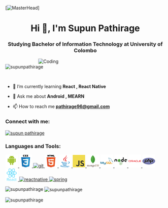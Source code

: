 [![MasterHead](https://i.gifer.com/origin/5a/5ab98406cc6c8fbba9ddb014c2bcdb80_w200.gif)]
<h1 align="center">Hi 👋, I'm Supun Pathirage</h1>
<h3 align="center">Studying Bachelor of Information Technology at University of Colombo</h3>
<img align="right" alt="Coding" width="400" src="https://camo.githubusercontent.com/05f3a8f226db1e781153e6027d116959b3655fcee851e76827f42665abb682fd/68747470733a2f2f63646e2e766964656f706c617374792e636f6d2f616e696d6174696f6e2f6368696c6c2d636f64696e672d70726f6772616d6d696e672d6c6f2d66692d616e696d6174696f6e2d73746f636b2d616e696d6174696f6e2d32313837342d31303234783537362e6a7067">

<p align="left"> <img src="https://komarev.com/ghpvc/?username=supunpathirage&label=Profile%20views&color=0e75b6&style=flat" alt="supunpathirage" /> </p>

<p align="left"> <a href="https://twitter.com/" target="blank"><img src="https://img.shields.io/twitter/follow/?logo=twitter&style=for-the-badge" alt="" /></a> </p>

- 🌱 I’m currently learning **React , React Native**

- 💬 Ask me about **Android , MEARN**

- 📫 How to reach me **pathirage96@gmail.com**

<h3 align="left">Connect with me:</h3>
<p align="left">
<a href="https://linkedin.com/in/supun pathirage" target="blank"><img align="center" src="https://raw.githubusercontent.com/rahuldkjain/github-profile-readme-generator/master/src/images/icons/Social/linked-in-alt.svg" alt="supun pathirage" height="30" width="40" /></a>
</p>

<h3 align="left">Languages and Tools:</h3>
<p align="left"> <a href="https://developer.android.com" target="_blank" rel="noreferrer"> <img src="https://raw.githubusercontent.com/devicons/devicon/master/icons/android/android-original-wordmark.svg" alt="android" width="40" height="40"/> </a> <a href="https://www.w3schools.com/css/" target="_blank" rel="noreferrer"> <img src="https://raw.githubusercontent.com/devicons/devicon/master/icons/css3/css3-original-wordmark.svg" alt="css3" width="40" height="40"/> </a> <a href="https://git-scm.com/" target="_blank" rel="noreferrer"> <img src="https://www.vectorlogo.zone/logos/git-scm/git-scm-icon.svg" alt="git" width="40" height="40"/> </a> <a href="https://www.w3.org/html/" target="_blank" rel="noreferrer"> <img src="https://raw.githubusercontent.com/devicons/devicon/master/icons/html5/html5-original-wordmark.svg" alt="html5" width="40" height="40"/> </a> <a href="https://www.java.com" target="_blank" rel="noreferrer"> <img src="https://raw.githubusercontent.com/devicons/devicon/master/icons/java/java-original.svg" alt="java" width="40" height="40"/> </a> <a href="https://developer.mozilla.org/en-US/docs/Web/JavaScript" target="_blank" rel="noreferrer"> <img src="https://raw.githubusercontent.com/devicons/devicon/master/icons/javascript/javascript-original.svg" alt="javascript" width="40" height="40"/> </a> <a href="https://www.mongodb.com/" target="_blank" rel="noreferrer"> <img src="https://raw.githubusercontent.com/devicons/devicon/master/icons/mongodb/mongodb-original-wordmark.svg" alt="mongodb" width="40" height="40"/> </a> <a href="https://www.mysql.com/" target="_blank" rel="noreferrer"> <img src="https://raw.githubusercontent.com/devicons/devicon/master/icons/mysql/mysql-original-wordmark.svg" alt="mysql" width="40" height="40"/> </a> <a href="https://nodejs.org" target="_blank" rel="noreferrer"> <img src="https://raw.githubusercontent.com/devicons/devicon/master/icons/nodejs/nodejs-original-wordmark.svg" alt="nodejs" width="40" height="40"/> </a> <a href="https://www.oracle.com/" target="_blank" rel="noreferrer"> <img src="https://raw.githubusercontent.com/devicons/devicon/master/icons/oracle/oracle-original.svg" alt="oracle" width="40" height="40"/> </a> <a href="https://www.php.net" target="_blank" rel="noreferrer"> <img src="https://raw.githubusercontent.com/devicons/devicon/master/icons/php/php-original.svg" alt="php" width="40" height="40"/> </a> <a href="https://reactjs.org/" target="_blank" rel="noreferrer"> <img src="https://raw.githubusercontent.com/devicons/devicon/master/icons/react/react-original-wordmark.svg" alt="react" width="40" height="40"/> </a> <a href="https://reactnative.dev/" target="_blank" rel="noreferrer"> <img src="https://reactnative.dev/img/header_logo.svg" alt="reactnative" width="40" height="40"/> </a> <a href="https://spring.io/" target="_blank" rel="noreferrer"> <img src="https://www.vectorlogo.zone/logos/springio/springio-icon.svg" alt="spring" width="40" height="40"/> </a> </p>

<p><img align="left" src="https://github-readme-stats.vercel.app/api/top-langs?username=supunpathirage&show_icons=true&locale=en&layout=compact" alt="supunpathirage" /></p>

<p>&nbsp;<img align="center" src="https://github-readme-stats.vercel.app/api?username=supunpathirage&show_icons=true&locale=en" alt="supunpathirage" /></p>

<p><img align="center" src="https://github-readme-streak-stats.herokuapp.com/?user=supunpathirage&" alt="supunpathirage" /></p>
